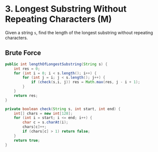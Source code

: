 # 3. Longest Substring Without Repeating Characters (M)
Given a string ```s```, find the length of the longest substring without repeating characters.
## Brute Force
```java
public int lengthOfLongestSubstring(String s) {
    int res = 0;
    for (int i = 0; i < s.length(); i++) {
        for (int j = i; j < s.length(); j++) {
            if (check(s,i, j)) res = Math.max(res, j - i + 1);
        }
    }
    return res;
}

private boolean check(String s, int start, int end) {
    int[] chars = new int[128];
    for (int i = start; i <= end; i++) {
        char c = s.charAt(i);
        chars[c]++;
        if (chars[c] > 1) return false;
    }
    return true;
}
```
